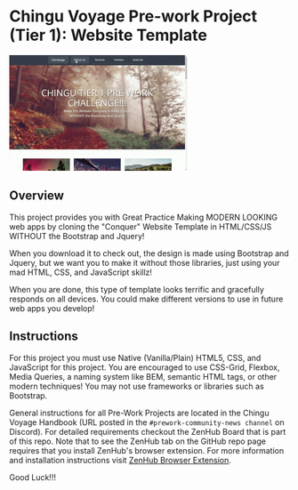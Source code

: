 # Chingu Voyage Pre-work Project (Tier 1): Website Template

![Tier1 Website Template](Tier1_Website_Template.gif)

## Overview
This project provides you with Great Practice Making MODERN LOOKING web apps by cloning the "Conquer" Website Template
in HTML/CSS/JS WITHOUT the Bootstrap and Jquery!

When you download it to check out, the design is made using Bootstrap and Jquery, but we want you to make it without
those libraries, just using your mad HTML, CSS, and JavaScript skillz!

When you are done, this type of template looks terrific and gracefully responds on all devices. You could make different 
versions to use in future web apps you develop!

## Instructions

For this project you must use Native (Vanilla/Plain) HTML5, CSS, and JavaScript for this project. You are encouraged to use
CSS-Grid, Flexbox, Media Queries, a naming system like BEM, semantic HTML tags, or other modern techniques! You may not use frameworks or libraries such as Bootstrap.

General instructions for all Pre-Work Projects are located in the Chingu Voyage Handbook (URL posted in the
`#prework-community-news channel` on Discord). For detailed requirements checkout the ZenHub Board that is part of this repo.
Note that to see the ZenHub tab on the GitHub repo page requires that you install ZenHub's browser extension. For more
information and installation instructions visit [ZenHub Browser Extension](https://www.zenhub.com/extension).

Good Luck!!!
